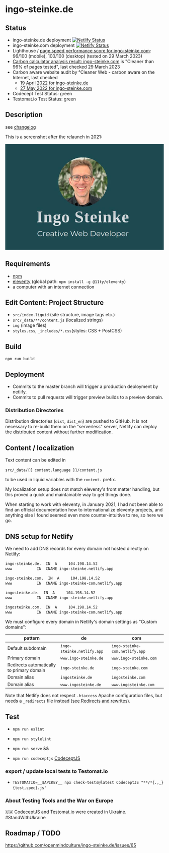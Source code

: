 # ingo-steinke.de

## Status

- ingo-steinke.de deployment [![Netlify Status](https://api.netlify.com/api/v1/badges/5b1f1d36-e074-40e2-b770-401a2274b0cf/deploy-status)](https://app.netlify.com/sites/ingo-steinke/deploys)
- ingo-steinke.com deployment [![Netlify Status](https://api.netlify.com/api/v1/badges/afdd8ec1-adce-4cbe-b886-9d47b8a97e2d/deploy-status)](https://app.netlify.com/sites/ingo-steinke-com/deploys)
- Lighthouse / [page speed performance score for ingo-steinke.com](https://pagespeed.web.dev/analysis/https-www-ingo-steinke-com/bz0b5fu6iq): 96/100 (mobile), 100/100 (desktop) (tested on 29 March 2023)
- [Carbon calculator analysis result: ingo-steinke.com](https://www.websitecarbon.com/website/ingo-steinke-com/) is "Cleaner than 96% of pages tested", last checked 29 March 2023
- Carbon aware website audit by °Cleaner Web - carbon aware on the Internet, last checked
  - [19 April 2022 for ingo-steinke.de](https://www.ingo-steinke.de/#ecofriendly)
  - [27 May 2022 for ingo-steinke.com](https://www.ingo-steinke.com/#ecofriendly)
- Codecept Test Status: green
- Testomat.io Test Status: green

## Description

see [changelog](./CHANGELOG.md)

This is a screenshot after the relaunch in 2021:

![screenshot](_screenshots/screenshot-ingo-steinke-de.jpg)

## Requirements

- [npm](https://www.npmjs.com)
- [eleventy](https://www.11ty.dev/) (global path: `npm install -g @11ty/eleventy`)
- a computer with an internet connection

## Edit Content: Project Structure

- `src/index.liquid` (site structure, image tags etc.)
- `src/_data/**/content.js` (localized strings)
- `img` (image files)
- `styles.css`, `_includes/*.css`(styles: CSS + PostCSS)

## Build

```
npm run build
```

## Deployment

- Commits to the master branch will trigger a production deployment by netlify.
- Commits to pull requests will trigger preview builds to a preview domain.

### Distribution Directories

Distribution directories (`dist`, `dist_en`) are pushed to GitHub.
It is not necessary to re-build them on the "serverless" server,
Netlify can deploy the distributed content without further modification.

## Content / localization

Text content can be edited in

```src/_data/{{ content.language }}/content.js```

to be used in liquid variables with the `content.` prefix.

My localization setup does not match eleventy's front matter handling,
but this proved a quick and maintainable way to get things done.

When starting to work with eleventy, in January 2021, I had not been able to find an official documentation
how to internationalize eleventy projects, and anything else I found seemed even more
counter-intuitive to me, so here we go.

## DNS setup for Netlify

We need to add DNS records for every domain not hosted directly on Netlify:

```
ingo-steinke.de.  IN  A     104.198.14.52
www           IN  CNAME ingo-steinke.netlify.app
```

```
ingo-steinke.com.  IN  A     104.198.14.52
www           IN  CNAME ingo-steinke-com.netlify.app
```

```
ingosteinke.de.  IN  A     104.198.14.52
www           IN  CNAME ingo-steinke.netlify.app
```

```
ingosteinke.com.  IN  A     104.198.14.52
www           IN  CNAME ingo-steinke-com.netlify.app
```

We must configure every domain in Netlify's domain settings as "Custom domains":

| pattern       | de                         | com                          |
| ---               |----------------------------|------------------------------|
| Default subdomain | `ingo-steinke.netlify.app` | `ingo-steinke-com.netlify.app` |
| Primary domain | `www.ingo-steinke.de`      | `www.ingo-steinke.com`         |
| Redirects automatically to primary domain | `ingo-steinke.de`          | `ingo-steinke.com`             |
| Domain alias | `ingosteinke.de`             | `ingosteinke.com`              |
| Domain alias | `www.ingosteinke.de`         | `www.ingosteinke.com`             |

Note that Netlify does not respect `.htaccess` Apache configuration files, but needs a `_redirects` file instead ([see Redirects and rewrites](https://docs.netlify.com/routing/redirects/)).

## Test

* `npm run eslint`

* `npm run stylelint`

* `npm run serve` &&

* `npm run codeceptjs` [CodeceptJS](https://codecept.io/) 

### export / update local tests to Testomat.io

* `TESTOMATIO=__$APIKEY__ npx check-tests@latest CodeceptJS "**/*{.,_}{test,spec}.js"`

### About Testing Tools and the War on Europe
  🇺🇦 CodeceptJS and Testomat.io were created in Ukraine. #StandWithUkraine

## Roadmap / TODO

https://github.com/openmindculture/ingo-steinke.de/issues/65
